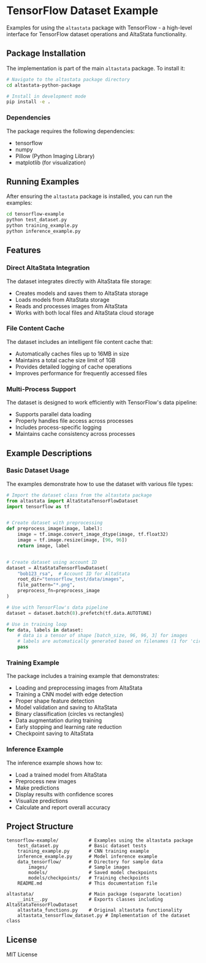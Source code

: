 # TensorFlow Dataset Example

Examples for using the `altastata` package with TensorFlow - a high-level interface for TensorFlow dataset operations and AltaStata functionality.

## Package Installation

The implementation is part of the main `altastata` package. To install it:

```bash
# Navigate to the altastata package directory
cd altastata-python-package

# Install in development mode
pip install -e .
```

### Dependencies

The package requires the following dependencies:
- tensorflow
- numpy
- Pillow (Python Imaging Library)
- matplotlib (for visualization)

## Running Examples

After ensuring the `altastata` package is installed, you can run the examples:

```bash
cd tensorflow-example
python test_dataset.py
python training_example.py
python inference_example.py
```

## Features

### Direct AltaStata Integration
The dataset integrates directly with AltaStata file storage:
- Creates models and saves them to AltaStata storage
- Loads models from AltaStata storage
- Reads and processes images from AltaStata
- Works with both local files and AltaStata cloud storage

### File Content Cache
The dataset includes an intelligent file content cache that:
- Automatically caches files up to 16MB in size
- Maintains a total cache size limit of 1GB
- Provides detailed logging of cache operations
- Improves performance for frequently accessed files

### Multi-Process Support
The dataset is designed to work efficiently with TensorFlow's data pipeline:
- Supports parallel data loading
- Properly handles file access across processes
- Includes process-specific logging
- Maintains cache consistency across processes

## Example Descriptions

### Basic Dataset Usage
The examples demonstrate how to use the dataset with various file types:

```python
# Import the dataset class from the altastata package
from altastata import AltaStataTensorFlowDataset
import tensorflow as tf


# Create dataset with preprocessing
def preprocess_image(image, label):
    image = tf.image.convert_image_dtype(image, tf.float32)
    image = tf.image.resize(image, [96, 96])
    return image, label


# Create dataset using account ID
dataset = AltaStataTensorFlowDataset(
    "bob123_rsa",  # Account ID for AltaStata
    root_dir="tensorflow_test/data/images",
    file_pattern="*.png",
    preprocess_fn=preprocess_image
)

# Use with TensorFlow's data pipeline
dataset = dataset.batch(8).prefetch(tf.data.AUTOTUNE)

# Use in training loop
for data, labels in dataset:
    # data is a tensor of shape [batch_size, 96, 96, 3] for images
    # labels are automatically generated based on filenames (1 for 'circle', 0 for 'rectangle')
    pass
```

### Training Example
The package includes a training example that demonstrates:
- Loading and preprocessing images from AltaStata
- Training a CNN model with edge detection
- Proper shape feature detection
- Model validation and saving to AltaStata
- Binary classification (circles vs rectangles)
- Data augmentation during training
- Early stopping and learning rate reduction
- Checkpoint saving to AltaStata

### Inference Example
The inference example shows how to:
- Load a trained model from AltaStata
- Preprocess new images
- Make predictions
- Display results with confidence scores
- Visualize predictions
- Calculate and report overall accuracy

## Project Structure
```
tensorflow-example/           # Examples using the altastata package
    test_dataset.py           # Basic dataset tests
    training_example.py       # CNN training example
    inference_example.py      # Model inference example
    data_tensorflow/          # Directory for sample data
        images/               # Sample images
        models/               # Saved model checkpoints
        models/checkpoints/   # Training checkpoints
    README.md                 # This documentation file

altastata/                    # Main package (separate location)
    __init__.py               # Exports classes including AltaStataTensorFlowDataset
    altastata_functions.py    # Original altastata functionality
    altastata_tensorflow_dataset.py # Implementation of the dataset class
```

## License

MIT License 